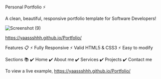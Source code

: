 Personal Portfolio ⚡️

A clean, beautiful, responsive portfolio template for Software Developers!

![Screenshot (9)](https://github.com/yaassshhh/Portfolio/assets/85840807/f43476d9-c643-4ae7-b6f0-0ae71b420191)

https://yaassshhh.github.io/Portfolio/

Features 📋
⚡️ Fully Responsive
⚡️ Valid HTML5 & CSS3
⚡️ Easy to modify

Sections 📚
✔️ Home
✔️ About me
✔️ Services
✔️ Projects
✔️ Contact me

To view a live example, https://yaassshhh.github.io/Portfolio/
